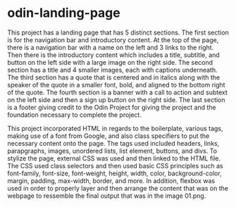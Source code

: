 # odin-landing-page

This project has a landing page that has 5 distinct sections. The first section is for the navigation bar and introductory content. At the top of the page, there is a navigation bar with a name on the left and 3 links to the right. Then there is the introductory content which includes a title, subtitle, and button on the left side with a large image on the right side. The second section has a title and 4 smaller images, each with captions underneath. The third section has a quote that is centered and in italics along with the speaker of the quote in a smaller font, bold, and aligned to the bottom right of the quote. The fourth section is a banner with a call to action and subtext on the left side and then a sign up button on the right side. The last section is a footer giving credit to the Odin Project for giving the project and the foundation necessary to complete the project.

This project incorporated HTML in regards to the boilerplate, various tags, making use of a font from Google, and also class specifiers to put the necessary content onto the page. The tags used included headers, links, parapgraphs, images, unordered lists, list element, buttons, and divs. To stylize the page, external CSS was used and then linked to the HTML file. The CSS used class selectors and then used basic CSS principles such as font-family, font-size, font-weight, height, width, color, background-color, margin, padding, max-width, border, and more. In addition, flexbox was used in order to properly layer and then arrange the content that was on the webpage to ressemble the final output that was in the image 01.png.